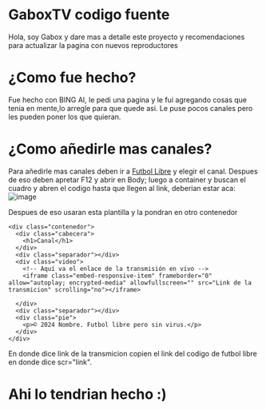 # GaboxTV codigo fuente
Hola, soy Gabox y dare mas a detalle este proyecto y recomendaciones para actualizar la pagina con nuevos reproductores

# ¿Como fue hecho?
Fue hecho con BING AI, le pedi una pagina y le fui agregando cosas que tenia en mente,lo arregle para que quede asi. Le puse pocos canales pero les pueden poner los que quieran.

# ¿Como añedirle mas canales?
Para añedirle mas canales deben ir a [Futbol Libre](https://futbollibretv.tv/) y elegir el canal.
Despues de eso deben apretar F12 y abrir en Body; luego a container y buscan el cuadro y abren el codigo hasta que llegen al link, deberian estar aca:
![image](https://github.com/GaboxTheBest/gaboxtv/assets/92964881/5b3f18ec-d364-4ef4-b485-8797f68d02f8)

Despues de eso usaran esta plantilla y la pondran en otro contenedor
```
<div class="contenedor">
  <div class="cabecera">
    <h1>Canal</h1>
  </div>
  <div class="separador"></div>
  <div class="video">
    <!-- Aquí va el enlace de la transmisión en vivo -->
    <iframe class="embed-responsive-item" frameborder="0" allow="autoplay; encrypted-media" allowfullscreen="" src="Link de la transmicion" scrolling="no"></iframe>

  </div>
  <div class="separador"></div>
  <div class="pie">
    <p>© 2024 Nombre. Futbol libre pero sin virus.</p>
  </div>
</div>
```
En donde dice link de la transmicion copien el link del codigo de futbol libre en donde dice scr="link".

# Ahi lo tendrian hecho :)
